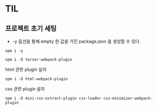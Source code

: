 # TIL
## 프로젝트 초기 세팅
- -y 옵션을 통해 empty 한 값을 가진 package.json 을 생성할 수 있다.
```
npm i -y
```

```
npm i -D terser-webpack-plugin
```

html 관련 plugin 설치
```
npm i -D html-webpack-plugin
```

css 관련 plugin 설치
```
npm i -D mini-css-extract-plugin css-loader css-minimizer-webpack-plugin
```
